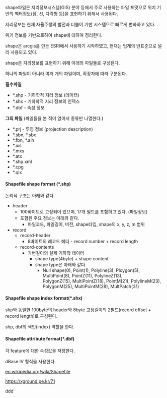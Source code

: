 
shape파일은 지리정보시스템(GIS) 분야 등에서 주로 사용하는 파일 포맷으로 위치 기반의 벡터정보(점, 선, 다각형 등)을 표현하기 위해서 사용된다.

지리정보는 현재 자율주행의 발전과 더불어 기반 시스템으로 빠르게 변화하고 있다.

위키 정보를 기반으로하여 shape에 대하여 정리한다.

shape은 arcgis를 만든 ESRI에서 사용하기 시작하였고, 현재는 업계의 반표준으로 널리 사용되고 있다.

shape은 지리정보를 표현하기 위해 아래의 파일들로 구성된다.

하나의 파일이 아니라 여러 개의 파일이며, 확장자에 따라 구분된다.

**필수파일**

- *.shp - 기하학적 지리 정보 (데이터)
- *.shx - 기하학적 지리 정보의 인덱스
- *.dbf - 속성 정보

**그외 파일** (파일들을 본 적이 없어서 종류만 나열한다.)

- *.prj - 투영 정보 (projection description)
- *.sbn, *.sbx
- *.fbn, *.aih
- *.ixs
- *.mxs
- *.atx
- *.shp.xml
- *.cpg
- *.qix

#### Shapefile shape format (*.shp)

논리적 구조는 아래와 같다.

- header
    - 100바이트로 고정되어 있으며, 17개 필드를 포함하고 있다. (파일정보)
    - 포함된 주요 정보는 아래와 같다.
        - 파일코드, 파일길이, 버전, shape타입, shape의 x, y, z, m 범위
- record
    - record-header
        - 8바이트의 레코드 헤더 - record number + record length
    - record-contents
        - 가변길이의 실제 기하학 데이터
            - shape type(4byte) + shape content
            - shape type은 아래와 같다. 
                - Null shape(0), Point(1), Polyline(3), Ploygon(5), MultiPoint(8), PointZ(11), PolylineZ(13),   
                    PolygonZ(15), MultiPointZ(18), PointM(21), PolylineM(23), PolygonM(25), MultiPointM(28), MultPatch(31)

#### Shapefile shape index format(*.shx)

shp와 동일한 100byte의 header와 8byte 고정길이의 2필드(record offset + record length)로 구성된다.

shp, dbf의 색인(index) 역할을 한다.

#### Shapefile attribute format(*.dbf)

각 feature에 대한 속성값을 저장한다.

dBase IV 형식을 사용한다.

[en.wikipedia.org/wiki/Shapefile](https://en.wikipedia.org/wiki/Shapefile)


https://xground.pe.kr/71

ddd